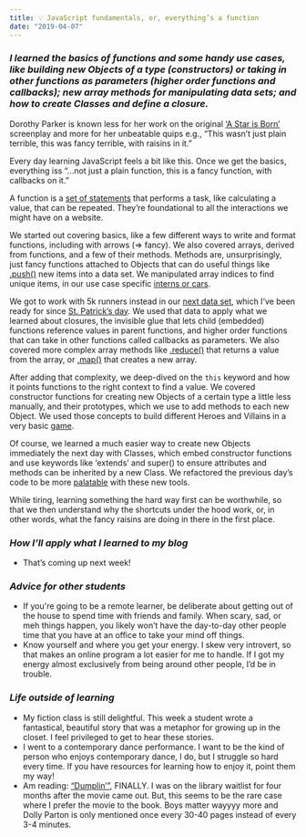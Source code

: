 ```yaml
---
title: 💡 JavaScript fundamentals, or, everything’s a function 
date: "2019-04-07"
---
```


### _I learned the basics of functions and some handy use cases, like building new Objects of a type (constructors) or taking in other functions as parameters (higher order functions and callbacks); new array methods for manipulating data sets; and how to create Classes and define a closure._

Dorothy Parker is known less for her work on the original [‘A Star is Born’](https://en.wikipedia.org/wiki/A_Star_Is_Born_(1937_film)) screenplay and more for her unbeatable quips e.g., “This wasn’t just plain terrible, this was fancy terrible, with raisins in it.” 

Every day learning JavaScript feels a bit like this. Once we get the basics, everything iss “...not just a plain function, this is a fancy function, with callbacks on it.” 

A function is a [set of statements](https://developer.mozilla.org/en-US/docs/Web/JavaScript/Guide/Functions) that performs a task, like calculating a value, that can be repeated. They’re foundational to all the interactions we might have on a website. 

We started out covering basics, like a few different ways to write and format functions, including with arrows (=> fancy). We also covered arrays, derived from functions, and a few of their methods. Methods are, unsurprisingly, just fancy functions attached to Objects that can do useful things like [.push()](https://developer.mozilla.org/en-US/docs/Web/JavaScript/Reference/Global_Objects/Array/push) new items into a data set. We manipulated array indices to find unique items, in our use case specific [interns or cars](https://github.com/kimberleejohnson/JavaScript-I). 

We got to work with 5k runners instead in our [next data set](https://github.com/kimberleejohnson/JavaScript-II), which I’ve been ready for since [St. Patrick’s day](https://twitter.com/kimeejohnson/status/1113307991472840705). We used that data to apply what we learned about closures, the invisible glue that lets child (embedded) functions reference values in parent functions, and higher order functions that can take in other functions called callbacks as parameters. We also covered more complex array methods like [.reduce()](https://developer.mozilla.org/en-US/docs/Web/JavaScript/Reference/Global_Objects/Array/Reduce) that returns a value from the array, or [.map()](https://developer.mozilla.org/en-US/docs/Web/JavaScript/Reference/Global_Objects/Array/map) that creates a new array. 

After adding that complexity, we deep-dived on the `this` keyword and how it points functions to the right context to find a value. We covered constructor functions for creating new Objects of a certain type a little less manually, and their prototypes, which we use to add methods to each new Object. We used those concepts to build different Heroes and Villains in a very basic [game](https://github.com/kimberleejohnson/JavaScript-III). 

Of course, we learned a much easier way to create new Objects immediately the next day with Classes, which embed constructor functions and use keywords like ‘extends’ and super() to ensure attributes and methods can be inherited by a new Class. We refactored the previous day’s code to be more [palatable](https://github.com/kimberleejohnson/JavaScript-IV) with these new tools. 

While tiring, learning something the hard way first can be worthwhile, so that we then understand why the shortcuts under the hood work, or, in other words, what the fancy raisins are doing in there in the first place. 

### _How I’ll apply what I learned to my blog_ 
- That’s coming up next week! 

### _Advice for other students_
- If you're going to be a remote learner, be deliberate about getting out of the house to spend time with friends and family. When scary, sad, or meh things happen, you likely won’t have the day-to-day other people time that you have at an office to take your mind off things. 
- Know yourself and where you get your energy. I skew very introvert, so that makes an online program a lot easier for me to handle. If I got my energy almost exclusively from being around other people, I’d be in trouble. 

### _Life outside of learning_
- My fiction class is still delightful. This week a student wrote a fantastical, beautiful story that was a metaphor for growing up in the closet. I feel privileged to get to hear these stories. 
- I went to a contemporary dance performance. I want to be the kind of person who enjoys contemporary dance, I do, but I struggle so hard every time. If you have resources for learning how to enjoy it, point them my way! 
- Am reading: [“Dumplin’”](http://juliemurphywrites.com/dumplin/), FINALLY. I was on the library waitlist for four months after the movie came out. But, this seems to be the rare case where I prefer the movie to the book. Boys matter wayyyy more and Dolly Parton is only mentioned once every 30-40 pages instead of every 3-4 minutes. 
